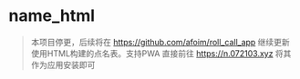 # name_html
> 本项目停更，后续将在 https://github.com/afoim/roll_call_app 继续更新
使用HTML构建的点名表。支持PWA
直接前往 https://n.072103.xyz 将其作为应用安装即可
